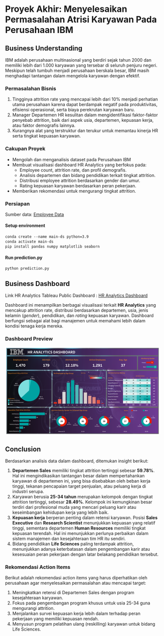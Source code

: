 # Proyek Akhir: Menyelesaikan Permasalahan Atrisi Karyawan Pada Perusahaan IBM

## Business Understanding

IBM adalah perusahaan multinasional yang berdiri sejak tahun 2000 dan memiliki lebih dari 1.000 karyawan yang tersebar di seluruh penjuru negeri. Meskipun telah tumbuh menjadi perusahaan berskala besar, IBM masih menghadapi tantangan dalam mengelola karyawan dengan efektif.

### Permasalahan Bisnis

1. Tingginya attrition rate yang mencapai lebih dari 10% menjadi perhatian utama perusahaan karena dapat berdampak negatif pada produktivitas, efisiensi operasional, serta biaya perekrutan karyawan baru.
2. Manager Departemen HR kesulitan dalam mengidentifikasi faktor-faktor penyebab attrition, baik dari aspek usia, departemen, kepuasan kerja, atau faktor demografis lainnya.
3. Kurangnya alat yang terstruktur dan terukur untuk memantau kinerja HR serta tingkat kepuasan karyawan.

### Cakupan Proyek

- Mengolah dan menganalisis dataset pada Perusahaan IBM
- Membuat visualisasi dashboard HR Analytics yang berfokus pada:
  - Employee count, attrition rate, dan profil demografis.
  - Analisis departemen dan bidang pendidikan terkait tingkat attrition.
  - Distribusi employee attrition berdasarkan gender dan umur.
  - Rating kepuasan karyawan berdasarkan peran pekerjaan.
- Memberikan rekomendasi untuk mengurangi tingkat attrition.

### Persiapan

Sumber data: [Employee Data](https://github.com/dicodingacademy/dicoding_dataset/blob/main/employee/employee_data.csv)

#### Setup environment

```
conda create --name main-ds python=3.9
conda activate main-ds
pip install pandas numpy matplotlib seaborn
```

#### Run prediction.py

```
python prediction.py
```

## Business Dashboard

Link HR Analytics Tableau Public Dashboard : [HR Analytics Dashboard](https://public.tableau.com/views/WatsonsHRAnalyticsDashboard/IBMHRAnalyticsDashboard?:language=en-US&publish=yes&:sid=&:redirect=auth&:display_count=n&:origin=viz_share_link)

Dashboard ini menampilkan berbagai visualisasi terkait **HR Analytics** yang mencakup attrition rate, distribusi berdasarkan departemen,
usia, jenis kelamin (_gender_), pendidikan, dan _rating_ kepuasan karyawan. Dashboard berfungsi sebagai alat bagi manajemen untuk memahami lebih dalam kondisi
tenaga kerja mereka.

### Dashboard Preview

![HR Dashboard](sahrul57-dashboard.png)

## Conclusion

Berdasarkan analisis data dalam dashboard, ditemukan insight berikut:

1. **Departemen Sales** memiliki tingkat attrition tertinggi sebesar **59.78%**. Hal ini mengindikasikan tantangan besar dalam mempertahankan karyawan di departemen ini, yang bisa disebabkan oleh beban kerja tinggi, tekanan pencapaian target penjualan, atau peluang kerja di industri serupa.
2. Karyawan berusia **25-34 tahun** merupakan kelompok dengan tingkat attrition tertinggi, sebesar **28.49%**. Kelompok ini kemungkinan besar terdiri dari profesional muda yang mencari peluang karir atau keseimbangan kehidupan kerja yang lebih baik.
3. **Kepuasan kerja** berperan penting dalam retensi karyawan. Posisi **Sales Executive** dan **Research Scientist** menunjukkan kepuasan yang relatif tinggi, sementara departemen **Human Resources** memiliki tingkat kepuasan terendah. Hal ini menunjukkan perlunya perbaikan dalam sistem manajemen dan kesejahteraan tim HR itu sendiri.
4. Bidang pendidikan **Life Sciences** paling terdampak attrition, menunjukkan adanya keterbatasan dalam pengembangan karir atau kesesuaian peran pekerjaan dengan latar belakang pendidikan tersebut.

### Rekomendasi Action Items

Berikut adalah rekomendasi action items yang harus diperhatikan oleh perusahaan agar menyelesaikan permasalahan atau mencapai target:

1. Meningkatkan retensi di Departemen Sales dengan program kesejahteraan karyawan.
2. Fokus pada pengembangan program khusus untuk usia 25-34 guna mengurangi attrition.
3. Menjalankan survei kepuasan kerja lebih dalam terhadap peran pekerjaan yang memiliki kepuasan rendah.
4. Menyusun program pelatihan ulang (reskilling) karyawan untuk bidang Life Sciences.
